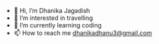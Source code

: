 - 👋 Hi, I’m Dhanika Jagadish
- 👀 I’m interested in travelling
- 🌱 I’m currently learning coding
- 📫 How to reach me dhanikadhanu3@gmail.com

<!---
Dhanikadhanu7/Dhanikadhanu7 is a ✨ special ✨ repository because its `README.md` (this file) appears on your GitHub profile.
You can click the Preview link to take a look at your changes.
--->
